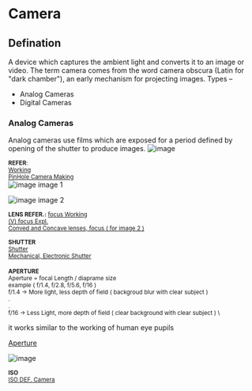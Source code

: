 # Camera
## Defination
A device which captures the ambient light and converts it to an image or video. The term camera comes from the word camera obscura (Latin for "dark chamber"), an early mechanism for projecting images.
Types –  
- Analog Cameras
- Digital Cameras

### Analog Cameras
Analog cameras use films which are exposed for a period defined by opening of the shutter to produce images.
![image](https://github.com/cibi-p/Learnings/assets/57592824/a3792e0c-f646-49aa-86c0-4f3438d45c52)

<sub> **REFER**:  
[ Working ](https://dustygrain.com/how-does-a-film-camera-work/#Basic_operation_of_a_camera)  
[ PinHole Camera Making ](https://byjus.com/physics/pinhole-camera/)  
</sub>
![image](https://github.com/cibi-p/Learnings/assets/57592824/bdebbfbb-1f53-4469-a41b-394dbaf95b2b)
image 1  

![image](https://github.com/cibi-p/Learnings/assets/57592824/5ebafcf8-23fb-4a10-9572-9552d0bc6e89)
image 2  

<sub> **LENS REFER.:**
[ focus Working ](https://www.videomaker.com/how-to/technology/lenses-how-does-focus-work/)  
[ (V) focus Expl. ](https://www.youtube.com/watch?v=Aio8rn7lkY0)  
[ Conved and Concave lenses, focus ( for image 2 ) ](https://www.youtube.com/watch?v=CJ6aB5ULqa0)
</sub>

<sub> **SHUTTER**  
[ Shutter ](https://www.youtube.com/watch?v=xX9w98dHVLg)  
[ Mechanical, Electronic Shutter ](https://www.youtube.com/watch?v=FNScFNl4Jro)  
</sub>  
<sub> **APERTURE**  
Aperture = focal Length / diaprame size  
example ( f/1.4, f/2.8, f/5.6, f/16 )  
f/1.4  -> More light, less depth of field ( backgroud blur with clear subject )  
.  
.  
f/16   -> Less Light, more depth of field ( clear background with clear subject )  \

it works similar to the working of human eye pupils

[ Aperture ](https://www.youtube.com/watch?v=-INjs9tIfkE)

![image](https://github.com/cibi-p/Learnings/assets/57592824/66bb651f-de02-4280-b089-7ce61868b3d9)
</sub>

<sub> **ISO**  
[ ISO DEF. Camera ](https://www.youtube.com/watch?v=fBxsCNF5ims)
